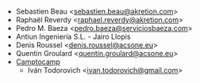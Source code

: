 - Sebastien Beau \<<sebastien.beau@akretion.com>\>
- Raphaël Reverdy \<<raphael.reverdy@akretion.com>\>
- Pedro M. Baeza \<<pedro.baeza@serviciosbaeza.com>\>
- Antiun Ingeniería S.L. - Jairo Llopis
- Denis Roussel \<<denis.roussel@acsone.eu>\>
- Quentin Groulard \<<quentin.groulard@acsone.eu>\>
- [Camptocamp](https://www.camptocamp.com)
  - Iván Todorovich \<<ivan.todorovich@gmail.com>\>
